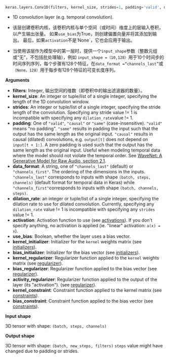 ```python
keras.layers.Conv1D(filters, kernel_size, strides=1, padding='valid', data_format='channels_last', dilation_rate=1, activation=None, use_bias=True, kernel_initializer='glorot_uniform', bias_initializer='zeros', kernel_regularizer=None, bias_regularizer=None, activity_regularizer=None, kernel_constraint=None, bias_constraint=None)
```

* 1D convolution layer (e.g. temporal convolution).

* 该层创建卷积内核，该卷积内核与单个空间（或时间）维度上的层输入卷积，以产生输出张量。 如果`use_bias`为True，则创建偏置向量并将其添加到输出。 最后，如果`activation`不是'None`，它也会应用于输出。

* 当使用该层作为模型中的第一层时，提供一个`input_shape`参数（整数元组或“无”，不包括批处理轴），例如 `input_shape =（10,128）`用于10个时间步的时间序列序列，每个步骤有128个特征，在`data_format =“channels_last”`或`（None，128）`用于每步有128个特征的可变长度序列。

**Arguments**

- **filters**: Integer, 输出空间的维数（即卷积中的输出滤波器的数量）。
- **kernel_size**: An integer or tuple/list of a single integer, specifying the length of the 1D convolution window.
- **strides**: An integer or tuple/list of a single integer, specifying the stride length of the convolution. Specifying any stride value != 1 is incompatible with specifying any `dilation_rate`value != 1.
- **padding**: One of `"valid"`, `"causal"` or `"same"` (case-insensitive). `"valid"` means "no padding". `"same"` results in padding the input such that the output has the same length as the original input. `"causal"` results in causal (dilated) convolutions, e.g. `output[t]` does not depend on `input[t + 1:]`. A zero padding is used such that the output has the same length as the original input. Useful when modeling temporal data where the model should not violate the temporal order. See [WaveNet: A Generative Model for Raw Audio, section 2.1](https://arxiv.org/abs/1609.03499).
- **data_format**: A string, one of `"channels_last"` (default) or `"channels_first"`. The ordering of the dimensions in the inputs. `"channels_last"` corresponds to inputs with shape `(batch, steps, channels)` (default format for temporal data in Keras) while `"channels_first"`corresponds to inputs with shape `(batch, channels, steps)`.
- **dilation_rate**: an integer or tuple/list of a single integer, specifying the dilation rate to use for dilated convolution. Currently, specifying any `dilation_rate` value != 1 is incompatible with specifying any `strides` value != 1.
- **activation**: Activation function to use (see [activations](https://keras.io/activations/)). If you don't specify anything, no activation is applied (ie. "linear" activation: `a(x) = x`).
- **use_bias**: Boolean, whether the layer uses a bias vector.
- **kernel_initializer**: Initializer for the `kernel` weights matrix (see [initializers](https://keras.io/initializers/)).
- **bias_initializer**: Initializer for the bias vector (see [initializers](https://keras.io/initializers/)).
- **kernel_regularizer**: Regularizer function applied to the `kernel` weights matrix (see [regularizer](https://keras.io/regularizers/)).
- **bias_regularizer**: Regularizer function applied to the bias vector (see [regularizer](https://keras.io/regularizers/)).
- **activity_regularizer**: Regularizer function applied to the output of the layer (its "activation"). (see [regularizer](https://keras.io/regularizers/)).
- **kernel_constraint**: Constraint function applied to the kernel matrix (see [constraints](https://keras.io/constraints/)).
- **bias_constraint**: Constraint function applied to the bias vector (see [constraints](https://keras.io/constraints/)).

**Input shape**

3D tensor with shape: `(batch, steps, channels)`

**Output shape**

3D tensor with shape: `(batch, new_steps, filters)` `steps` value might have changed due to padding or strides.